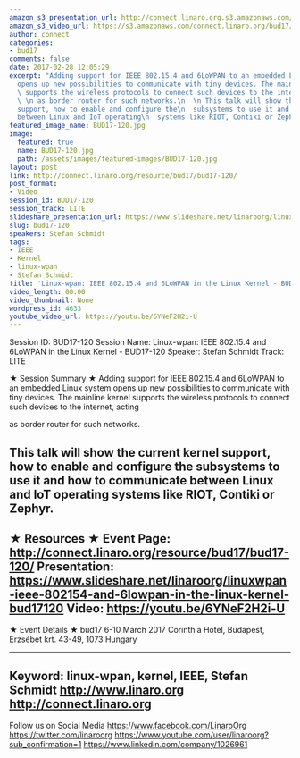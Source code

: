 ```yaml
---
amazon_s3_presentation_url: http://connect.linaro.org.s3.amazonaws.com/bud17/Presentations/BUD17-120%20-%20Linux-wpan-%20IEEE%20802.15.4%20and%206LoWPAN%20in%20the%20Linux%20Kernel.pdf
amazon_s3_video_url: https://s3.amazonaws.com/connect.linaro.org/bud17/Videos/Monday/BUD17-120%20Linux-wpan%20%20IEEE%20802.15.4%20and%206LoWP.mp4
author: connect
categories:
- bud17
comments: false
date: 2017-02-28 12:05:29
excerpt: "Adding support for IEEE 802.15.4 and 6LoWPAN to an embedded Linux system
  opens up new possibilities to communicate with tiny devices. The mainline kernel\n
  \ supports the wireless protocols to connect such devices to the internet, acting\n
  \ \n as border router for such networks.\n  \n This talk will show the current kernel
  support, how to enable and configure the\n  subsystems to use it and how to communicate
  between Linux and IoT operating\n  systems like RIOT, Contiki or Zephyr."
featured_image_name: BUD17-120.jpg
image:
  featured: true
  name: BUD17-120.jpg
  path: /assets/images/featured-images/BUD17-120.jpg
layout: post
link: http://connect.linaro.org/resource/bud17/bud17-120/
post_format:
- Video
session_id: BUD17-120
session_track: LITE
slideshare_presentation_url: https://www.slideshare.net/linaroorg/linuxwpan-ieee-802154-and-6lowpan-in-the-linux-kernel-bud17120
slug: bud17-120
speakers: Stefan Schmidt
tags:
- IEEE
- Kernel
- linux-wpan
- Stefan Schmidt
title: 'Linux-wpan: IEEE 802.15.4 and 6LoWPAN in the Linux Kernel - BUD17-120'
video_length: 00:00
video_thumbnail: None
wordpress_id: 4633
youtube_video_url: https://youtu.be/6YNeF2H2i-U
---
```


Session ID: BUD17-120
Session Name: Linux-wpan: IEEE 802.15.4 and 6LoWPAN in the Linux Kernel - BUD17-120
Speaker: Stefan Schmidt
Track: LITE


★ Session Summary ★
Adding support for IEEE 802.15.4 and 6LoWPAN to an embedded Linux system opens up new possibilities to communicate with tiny devices. The mainline kernel
supports the wireless protocols to connect such devices to the internet, acting

as border router for such networks.

This talk will show the current kernel support, how to enable and configure the
subsystems to use it and how to communicate between Linux and IoT operating
systems like RIOT, Contiki or Zephyr.
---------------------------------------------------
★ Resources ★
Event Page: http://connect.linaro.org/resource/bud17/bud17-120/
Presentation: https://www.slideshare.net/linaroorg/linuxwpan-ieee-802154-and-6lowpan-in-the-linux-kernel-bud17120
Video: https://youtu.be/6YNeF2H2i-U
---------------------------------------------------

★ Event Details ★
bud17
6-10 March 2017
Corinthia Hotel, Budapest,
Erzsébet krt. 43-49,
1073 Hungary

---------------------------------------------------
Keyword: linux-wpan, kernel, IEEE, Stefan Schmidt
http://www.linaro.org
http://connect.linaro.org
---------------------------------------------------
Follow us on Social Media
https://www.facebook.com/LinaroOrg
https://twitter.com/linaroorg
https://www.youtube.com/user/linaroorg?sub_confirmation=1
https://www.linkedin.com/company/1026961